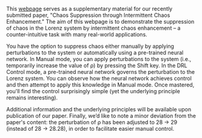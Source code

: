
This [webpage](https://prediction.riken.jp/lorenz63/LorenzControl29.html) serves as a supplementary material for our recently submitted paper, "Chaos Suppression through Intermittent Chaos Enhancement." The aim of this webpage is to demonstrate the suppression of chaos in the Lorenz system by intermittent chaos enhancement – a counter-intuitive task with many real-world applications.

You have the option to suppress chaos either manually by applying perturbations to the system or automatically using a pre-trained neural network. In Manual mode, you can apply perturbations to the system (i.e., temporarily increase the value of ρ) by pressing the Shift key. In the DRL Control mode, a pre-trained neural network governs the perturbation to the Lorenz system. You can observe how the neural network achieves control and then attempt to apply this knowledge in Manual mode. Once mastered, you'll find the control surprisingly simple (yet the underlying principle remains interesting).

Additional information and the underlying principles will be available upon publication of our paper. Finally, we’d like to note a minor deviation from the paper's content: the perturbation of ρ has been adjusted to 28 → 29 (instead of 28 → 28.28), in order to facilitate easier manual control.

